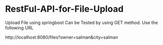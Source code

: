 # RestFul-API-for-File-Upload
Upload File using springboot
Can be Tested by using GET method. Use the following URL

http://localhost:8080/files?owner=salman&city=salman
